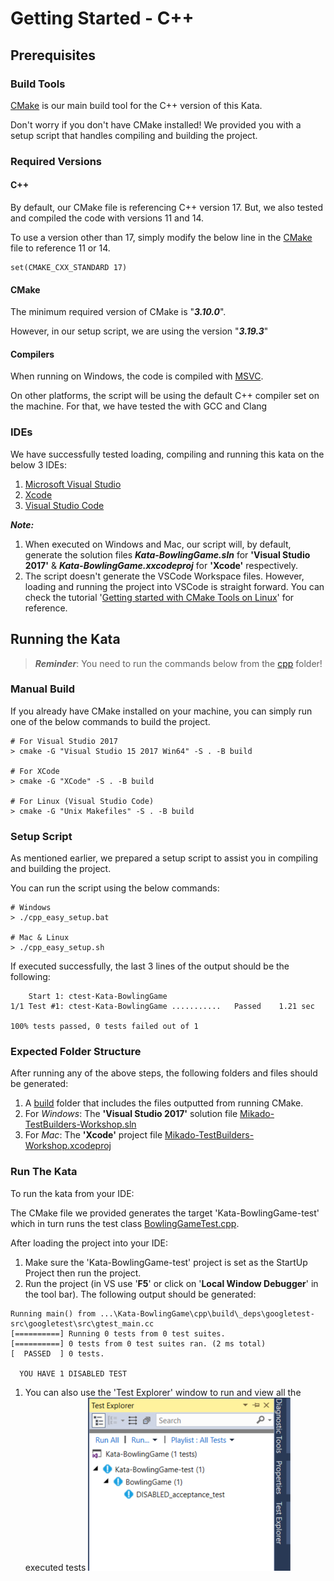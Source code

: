 # Getting Started - C++

## Prerequisites 

### Build Tools 

[CMake](https://cmake.org/) is our main build tool for the C++ version of this Kata.

Don't worry if you don't have CMake installed! 
We provided you with a setup script that handles compiling and building the project. 
 
### Required Versions 

#### C++ 

By default, our CMake file is referencing C++ version 17. But, we also tested and 
compiled the code with versions 11 and 14. 

To use a version other than 17, simply modify the below line in the [CMake](./CMakeLists.txt)
file to reference 11 or 14.  

```shell
set(CMAKE_CXX_STANDARD 17)
```

#### CMake
The minimum required version of CMake is "***3.10.0***". 

However, in our setup script, we are using the version "***3.19.3***"

#### Compilers 

When running on Windows, the code is compiled with [MSVC](https://docs.microsoft.com/en-us/cpp/build/reference/compiling-a-c-cpp-program?view=msvc-160). 

On other platforms, the script will be using the default C++ compiler set on the machine. 
For that, we have tested the with GCC and Clang

### IDEs 
We have successfully tested loading, compiling and running this kata on the below 3 IDEs: 
1. [Microsoft Visual Studio](https://visualstudio.microsoft.com/)
1. [Xcode](https://developer.apple.com/xcode/)
1. [Visual Studio Code](https://code.visualstudio.com/)

***Note:*** 

1. When executed on Windows and Mac, our script will, by default, generate the solution files ***Kata-BowlingGame.sln*** for **'Visual Studio 2017'** & ***Kata-BowlingGame.xxcodeproj*** for **'Xcode'** respectively. 
1. The script doesn't generate the VSCode Workspace files. However, loading and running the project into VSCode is straight forward. You can check the tutorial '[Getting started with CMake Tools on Linux](https://code.visualstudio.com/docs/cpp/cmake-linux#:~:text=ready%20to%20build.-,Open%20the%20Command%20Palette%20(Ctrl%2BShift%2BP)%20and,CMake%20Tools%20builds%20all%20targets.)' for reference. 

## Running the Kata 

> ***Reminder***:  You need to run the commands below from the [cpp](.) folder!

### Manual Build  

If you already have CMake installed on your machine, you can simply run one of the below commands to build the project. 

```shell
# For Visual Studio 2017 
> cmake -G "Visual Studio 15 2017 Win64" -S . -B build

# For XCode  
> cmake -G "XCode" -S . -B build

# For Linux (Visual Studio Code)
> cmake -G "Unix Makefiles" -S . -B build
```

### Setup Script 

As mentioned earlier, we prepared a setup script to assist you in compiling and building the project. 

You can run the script using the below commands: 

```shell
# Windows
> ./cpp_easy_setup.bat

# Mac & Linux 
> ./cpp_easy_setup.sh
```

If executed successfully, the last 3 lines of the output should be the following: 

```shell
    Start 1: ctest-Kata-BowlingGame
1/1 Test #1: ctest-Kata-BowlingGame ...........   Passed    1.21 sec

100% tests passed, 0 tests failed out of 1
```

### Expected Folder Structure

After running any of the above steps, the following folders and files should be generated:
1. A [build](./build) folder that includes the files outputted from running CMake.
1. For *Windows*: The **'Visual Studio 2017'** solution file [Mikado-TestBuilders-Workshop.sln](./build/Kata-BowlingGame.sln)
1. For *Mac*: The **'Xcode'** project file [Mikado-TestBuilders-Workshop.xcodeproj](./build/Kata-BowlingGame.xcodeproj)

### Run The Kata

To run the kata from your IDE:

The CMake file we provided generates the target 'Kata-BowlingGame-test' 
which in turn runs the test class [BowlingGameTest.cpp](./test/BowlingGameTest.cpp). 

After loading the project into your IDE: 
1. Make sure the 'Kata-BowlingGame-test' project is set as the StartUp Project then run the project. 
1. Run the project (in VS use '**F5**' or click on '**Local Window Debugger**' in the tool bar). The following output should be generated: 
```shell
Running main() from ...\Kata-BowlingGame\cpp\build\_deps\googletest-src\googletest\src\gtest_main.cc
[==========] Running 0 tests from 0 test suites.
[==========] 0 tests from 0 test suites ran. (2 ms total)
[  PASSED  ] 0 tests.

  YOU HAVE 1 DISABLED TEST
```
1. You can also use the 'Test Explorer' window to run and view all the executed tests 
![Bowling Game_CPP_Tests](../images/BowlingGame-CPP-Tests.png)
